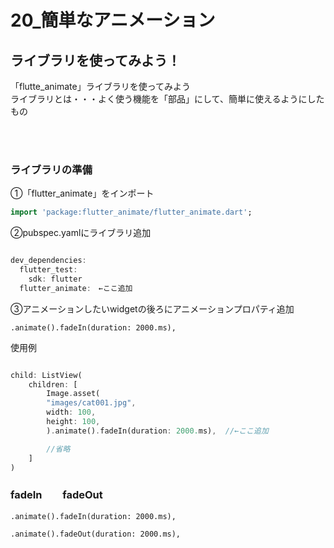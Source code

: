 # **20_簡単なアニメーション**


## **ライブラリを使ってみよう！**

「flutte_animate」ライブラリを使ってみよう  
ライブラリとは・・・よく使う機能を「部品」にして、簡単に使えるようにしたもの

<br><br>

### **ライブラリの準備**

①「flutter_animate」をインポート

```dart
import 'package:flutter_animate/flutter_animate.dart';
```

②pubspec.yamlにライブラリ追加

```dart

dev_dependencies:
  flutter_test:
    sdk: flutter
  flutter_animate:　←ここ追加

```

③アニメーションしたいwidgetの後ろにアニメーションプロパティ追加

```
.animate().fadeIn(duration: 2000.ms),
```

使用例
```dart

child: ListView(
    children: [
        Image.asset(
        "images/cat001.jpg",
        width: 100,
        height: 100,
        ).animate().fadeIn(duration: 2000.ms),  //←ここ追加

        //省略
    ]
)


```

### **fadeIn　　fadeOut**

```
.animate().fadeIn(duration: 2000.ms),
```

```
.animate().fadeOut(duration: 2000.ms),
```
